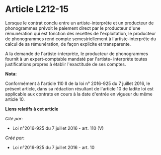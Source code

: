 # Article L212-15

Lorsque le contrat conclu entre un artiste-interprète et un producteur de phonogrammes prévoit le paiement direct par le
producteur d'une rémunération qui est fonction des recettes de l'exploitation, le producteur de phonogrammes rend compte
semestriellement à l'artiste-interprète du calcul de sa rémunération, de façon explicite et transparente.

A la demande de l'artiste-interprète, le producteur de phonogrammes fournit à un expert-comptable mandaté par l'artiste-
interprète toutes justifications propres à établir l'exactitude de ses comptes.

**Nota:**

Conformément à l'article 110 II de la loi n° 2016-925 du 7 juillet 2016, le présent article, dans sa rédaction résultant de
l'article 10 de ladite loi est applicable aux contrats en cours à la date d'entrée en vigueur du même article 10.

**Liens relatifs à cet article**

_Cité par_:

  - Loi n°2016-925 du 7 juillet 2016 - art. 110 (V)

_Créé par_:

  - Loi n°2016-925 du 7 juillet 2016 - art. 10

